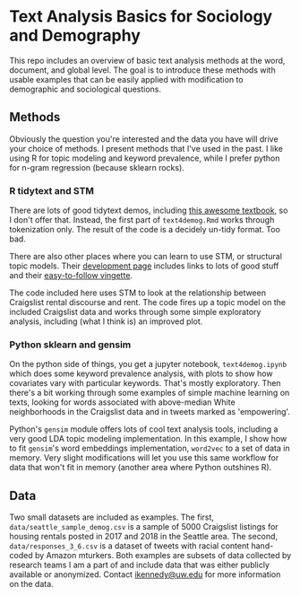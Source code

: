 # Text Analysis Basics for Sociology and Demography

This repo includes an overview of basic text analysis methods at the word, document, and global level. The goal is to introduce these methods with usable examples that can be easily applied with modification to demographic and sociological questions.

## Methods

Obviously the question you're interested and the data you have will drive your choice of methods. I present methods that I've used in the past. I like using R for topic modeling and keyword prevalence, while I prefer python for n-gram regression (because sklearn rocks). 

### R tidytext and STM

There are lots of good tidytext demos, including [this awesome textbook](https://www.tidytextmining.com), so I don't offer that. Instead, the first part of `text4demog.Rmd` works through tokenization only. The result of the code is a decidely un-tidy format. Too bad. 

There are also other places where you can learn to use STM, or structural topic models. Their [development page](https://www.structuraltopicmodel.com) includes links to lots of good stuff and their [easy-to-follow vingette](https://github.com/bstewart/stm/blob/master/inst/doc/stmVignette.pdf?raw=true).   

The code included here uses STM to look at the relationship between Craigslist rental discourse and rent. The code fires up a topic model on the included Craigslist data and works through some simple exploratory analysis, including (what I think is) an improved plot.   


### Python sklearn and gensim

On the python side of things, you get a jupyter notebook, `text4demog.ipynb` which does some keyword prevalence analysis, with plots to show how covariates vary with particular keywords. That's mostly exploratory. Then there's a bit working through some examples of simple machine learning on texts, looking for words associated with above-median White neighborhoods in the Craigslist data and in tweets marked as 'empowering'.

Python's `gensim` module offers lots of cool text analysis tools, including a very good LDA topic modeling implementation. In this example, I show how to fit `gensim`'s word embeddings implementation, `word2vec` to a set of data in memory. Very slight modifications will let you use this same workflow for data that won't fit in memory (another area where Python outshines R).


## Data

Two small datasets are included as examples. The first, `data/seattle_sample_demog.csv` is a sample of 5000 Craigslist listings for housing rentals posted in 2017 and 2018 in the Seattle area. The second, `data/responses_3_6.csv` is a dataset of tweets with racial content hand-coded by Amazon mturkers. Both examples are subsets of data collected by research teams I am a part of and include data that was either publicly available or anonymized. Contact ikennedy@uw.edu for more information on the data.
